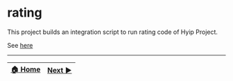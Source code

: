 # rating
This project builds an integration script to run rating code of Hyip Project.

See [here](https://github.com/tophyips/tophyips.github.io)
***
|[:house: Home](https://github.com/hyip)|[Next :arrow_forward:](https://github.com/hyipmonitor/hyipmonitor.github.io)|
|:----|----:|
